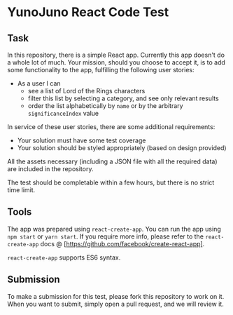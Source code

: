 # YunoJuno React Code Test

## Task

In this repository, there is a simple React app. Currently this app doesn't do a whole lot of much. Your mission, should you choose to accept it, is to add some functionality to the app, fulfilling the following user stories:

* As a user I can
  - see a list of Lord of the Rings characters
  - filter this list by selecting a category, and see only relevant results
  - order the list alphabetically by `name` or by the arbitrary `significanceIndex` value

In service of these user stories, there are some additional requirements:

* Your solution must have some test coverage
* Your solution should be styled appropriately (based on design provided)

All the assets necessary (including a JSON file with all the required data) are included in the repository.

The test should be completable within a few hours, but there is no strict time limit.

## Tools

The app was prepared using `react-create-app`. You can run the app using `npm start` or `yarn start`. If you require more info, please refer to the `react-create-app` docs @ [https://github.com/facebook/create-react-app].

`react-create-app` supports ES6 syntax. 

## Submission

To make a submission for this test, please fork this repository to work on it. When you want to submit, simply open a pull request, and we will review it.